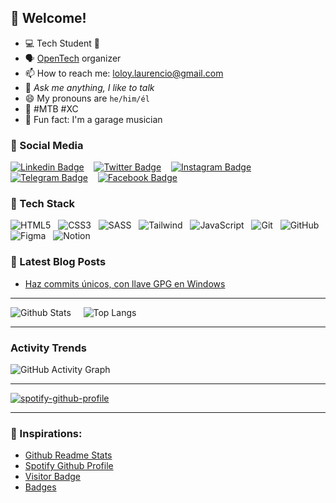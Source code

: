 ## 👋 Welcome!

* 💻 Tech Student 💙
* 🗣️ [OpenTech](https://github.com/opentech-pe) organizer
* 📫 How to reach me: loloy.laurencio@gmail.com
* 💬 *Ask me anything, I like to talk*
* 😄 My pronouns are `he/him/él`
* 🚵 #MTB #XC
* 🚀 Fun fact: I'm a garage musician


### 👥 Social Media

[![Linkedin Badge](https://img.shields.io/badge/-JimmyLoloy98-00599C?style=flat-square&logo=Linkedin&logoColor=white&link=https://www.linkedin.com/in/JimmyLoloy98/)](https://www.linkedin.com/in/JimmyLoloy98) &nbsp;&nbsp;
[![Twitter Badge](https://img.shields.io/badge/-JimmyLoloy98-007ACC?style=flat-square&logo=Twitter&logoColor=white&link=https://www.twitter.com/JimmyLoloy98/)](https://www.twitter.com/JimmyLoloy98) &nbsp;&nbsp;
[![Instagram Badge](https://img.shields.io/badge/-JimmyLoloy98-orange?style=flat-square&logo=instagram&logoColor=white&link=https://www.instagram.com/JimmyLoloy98/)](https://www.instagram.com/JimmyLoloy98) &nbsp;&nbsp;
[![Telegram Badge](https://img.shields.io/badge/-JimmyLoloy98-white?style=flat-square&logo=telegram&link=https://t.me/JimmyLoloy98)](https://t.me/JimmyLoloy98) &nbsp;&nbsp;
[![Facebook Badge](https://img.shields.io/badge/-JimmyLoloy98-blue?style=flat-square&logo=facebook&logoColor=white&link=https://www.facebook.com/JimmyLoloy98/)](https://www.facebook.com/JimmyLoloy98)

### 🌱 Tech Stack

![HTML5](https://img.shields.io/badge/-HTML5-E34F26?style=flat-square&logo=html5&logoColor=white) &nbsp;
![CSS3](https://img.shields.io/badge/-CSS3-1572B6?style=flat-square&logo=css3) &nbsp;
![SASS](https://img.shields.io/badge/-SASS-thistle?style=flat-square&logo=Sass) &nbsp;
![Tailwind](https://img.shields.io/badge/-Tailwind-midnightblue?style=flat-square&logo=Tailwindcss) &nbsp;
![JavaScript](https://img.shields.io/badge/-JavaScript-black?style=flat-square&logo=javascript) &nbsp;
![Git](https://img.shields.io/badge/-Git-gray?style=flat-square&logo=git) &nbsp;
![GitHub](https://img.shields.io/badge/-GitHub-181717?style=flat-square&logo=github)
![Figma](https://img.shields.io/badge/-Figma-silver?style=flat-square&logoColor=black&logo=Figma) &nbsp;
![Notion](https://img.shields.io/badge/-Notion-white?style=flat-square&logoColor=black&logo=Notion)

### 📕 Latest Blog Posts

- [Haz commits únicos, con llave GPG en Windows](https://jimmyloloy.notion.site/Haz-commits-nicos-con-llave-GPG-en-Windows-e79d1faca17744fb961095dd3fd91f4f)

----

![Github Stats](https://github-readme-stats.vercel.app/api?username=JimmyLoloy98&count_private=true&show_icons=true&include_all_commits=true&theme=gotham) &nbsp;&nbsp;&nbsp;
![Top Langs](https://github-readme-stats.vercel.app/api/top-langs/?username=JimmyLoloy98&hide=TeX&layout=compact&theme=gotham)

----

### Activity Trends

![GitHub Activity Graph](https://activity-graph.herokuapp.com/graph?username=JimmyLoloy98&theme=dracula&hide_border=true)

----

[![spotify-github-profile](https://spotify-github-profile.vercel.app/api/view?uid=8krir1wpbazl9zxi2grpac68i&cover_image=true&theme=novatorem&bar_color=00ff00&bar_color_cover=false)](https://spotify-github-profile.vercel.app/api/view?uid=8krir1wpbazl9zxi2grpac68i&redirect=true)

----

### 🤝 Inspirations:
 * [Github Readme Stats](https://github.com/anuraghazra/github-readme-stats)
 * [Spotify Github Profile](https://github.com/kittinan/spotify-github-profile)
 * [Visitor Badge](https://visitor-badge.laobi.icu/)
 * [Badges](https://img.shields.io/)
